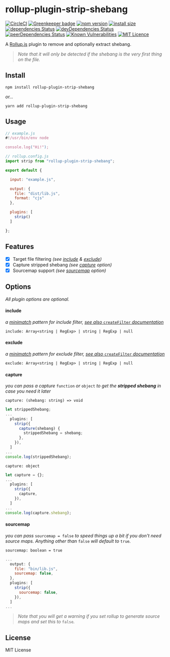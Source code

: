 # rollup-plugin-strip-shebang

[![CircleCI](https://circleci.com/gh/manferlo81/rollup-plugin-strip-shebang.svg?style=svg)](https://circleci.com/gh/manferlo81/rollup-plugin-strip-shebang) [![Greenkeeper badge](https://badges.greenkeeper.io/manferlo81/rollup-plugin-strip-shebang.svg)](https://greenkeeper.io/) [![npm version](https://badge.fury.io/js/rollup-plugin-strip-shebang.svg)](https://badge.fury.io/js/rollup-plugin-strip-shebang) [![install size](https://packagephobia.now.sh/badge?p=rollup-plugin-strip-shebang)](https://packagephobia.now.sh/result?p=rollup-plugin-strip-shebang) [![dependencies Status](https://david-dm.org/manferlo81/rollup-plugin-strip-shebang/status.svg)](https://david-dm.org/manferlo81/rollup-plugin-strip-shebang) [![devDependencies Status](https://david-dm.org/manferlo81/rollup-plugin-strip-shebang/dev-status.svg)](https://david-dm.org/manferlo81/rollup-plugin-strip-shebang?type=dev) [![peerDependencies Status](https://david-dm.org/manferlo81/rollup-plugin-strip-shebang/peer-status.svg)](https://david-dm.org/manferlo81/rollup-plugin-strip-shebang?type=peer) [![Known Vulnerabilities](https://snyk.io/test/github/manferlo81/rollup-plugin-strip-shebang/badge.svg?targetFile=package.json)](https://snyk.io/test/github/manferlo81/rollup-plugin-strip-shebang?targetFile=package.json) [![MIT Licence](https://badges.frapsoft.com/os/mit/mit.svg)](https://opensource.org/licenses/mit-license.php)

A [Rollup.js](https://github.com/rollup/rollup) plugin to remove and optionally extract shebang.

> _Note that it will only be detected if the shebang is the very first thing on the file._

## Install

```console
npm install rollup-plugin-strip-shebang
```

_or..._

```console
yarn add rollup-plugin-strip-shebang
```

## Usage

```javascript
// example.js
#!/usr/bin/env node

console.log("Hi!");
```

```javascript
// rollup.config.js
import strip from "rollup-plugin-strip-shebang";

export default {

  input: "example.js",

  output: {
    file: "dist/lib.js",
    format: "cjs"
  },

  plugins: [
    strip()
  ]

};
```

## Features

* [x] Target file filtering _(see [include](#include) & [exclude](#exclude))_
* [x] Capture stripped shebang _(see [capture](#capture) option)_
* [x] Sourcemap support _(see [sourcemap](#sourcemap) option)_

## Options

_All plugin options are optional._

#### include

_a [minimatch](https://github.com/isaacs/minimatch) pattern for include filter,_ [_see also_ `createFilter` _documentation_](https://github.com/rollup/rollup-pluginutils#createfilter)

`include: Array<string | RegExp> | string | RegExp | null`

#### exclude

_a [minimatch](https://github.com/isaacs/minimatch) pattern for exclude filter,_ [_see also_ `createFilter` _documentation_](https://github.com/rollup/rollup-pluginutils#createfilter)

`exclude: Array<string | RegExp> | string | RegExp | null`

#### capture

_you can pass a capture_ `function` _or_ `object` _to get the **stripped shebang** in case you need it later_

`capture: (shebang: string) => void`

```javascript
let strippedShebang;
...
  plugins: [
    strip({
      capture(shebang) {
        strippedShebang = shebang;
      },
    }),
  ]
...
console.log(strippedShebang);
```

`capture: object`

```javascript
let capture = {};
...
  plugins: [
    strip({
      capture,
    }),
  ]
...
console.log(capture.shebang);
```

#### sourcemap

_you can pass_ `sourcemap = false` _to speed things up a bit if you don't need source maps. Anything other than_ `false` _will default to_ `true`_._

`sourcemap: boolean = true`

```javascript
...
  output: {
    file: "bin/lib.js",
    sourcemap: false,
  },
  plugins: [
    strip({
      sourcemap: false,
    }),
  ]
...
```

> _Note that you will get a warning if you set rollup to generate source maps and set this to_ `false`_._

## License

MIT License
